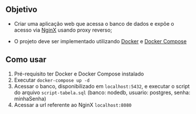 ## Objetivo

- Criar uma aplicação web que acessa o banco de dados e expõe o acesso via [NginX](https://nginx.org/) usando proxy reverso;

- O projeto deve ser implementado utilizando [Docker](https://www.docker.com/) e [Docker Compose](https://docs.docker.com/compose/)

## Como usar
1. Pré-requisito ter Docker e Docker Compose instalado
2. Executar `docker-compose up -d`
3. Acessar o banco, disponibilizado em `localhost:5432`, e executar o script do arquivo `script-tabela.sql` (banco: nodedb, usuario: postgres, senha: minhaSenha)
4. Acessar a url referente ao NginX `localhost:8080`
